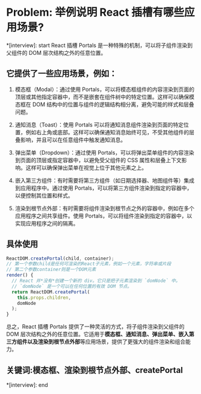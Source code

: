 # Problem: 举例说明 React 插槽有哪些应用场景?

*[interview]: start
React 插槽 Portals 是一种特殊的机制，可以将子组件渲染到父组件的 DOM 层次结构之外的任意位置。
## 它提供了一些应用场景，例如：

1. 模态框（Modal）：通过使用 Portals，可以将模态框组件的内容渲染到页面的顶层或其他指定容器中，而不是嵌套在组件树中的特定位置。这样可以确保模态框在 DOM 结构中的位置与组件的逻辑结构相分离，避免可能的样式和层叠问题。

2. 通知消息（Toast）：使用 Portals 可以将通知消息组件渲染到页面的特定位置，例如右上角或底部。这样可以确保通知消息始终可见，不受其他组件的层叠影响，并且可以在任意组件中触发通知消息。

3. 弹出菜单（Dropdown）：通过使用 Portals，可以将弹出菜单组件的内容渲染到页面的顶层或指定容器中，以避免受父组件的 CSS 属性和层叠上下文影响。这样可以确保弹出菜单在视觉上位于其他元素之上。

4. 嵌入第三方组件：有时需要将第三方组件（如日期选择器、地图组件等）集成到应用程序中。通过使用 Portals，可以将第三方组件渲染到指定的容器中，以便控制其位置和样式。

5. 渲染到根节点外部：有时需要将组件渲染到根节点之外的容器中，例如在多个应用程序之间共享组件。使用 Portals，可以将组件渲染到指定的容器中，以实现应用程序之间的隔离。

## 具体使用
```js
ReactDOM.createPortal(child, container);
// 第一个参数child是任何可渲染的React子元素，例如一个元素，字符串或片段
// 第二个参数container则是一个DOM元素
render() {
  // React 并*没有*创建一个新的 div。它只是把子元素渲染到 `domNode` 中。
  // `domNode` 是一个可以在任何位置的有效 DOM 节点。
  return ReactDOM.createPortal(
    this.props.children,
    domNode
  );
}
```

总之，React 插槽 Portals 提供了一种灵活的方式，将子组件渲染到父组件的 DOM 层次结构之外的任意位置。它适用于**模态框、通知消息、弹出菜单、嵌入第三方组件以及渲染到根节点外部**等应用场景，提供了更强大的组件渲染和组合能力。

## 关键词:模态框、渲染到根节点外部、createPortal
*[interview]: end
